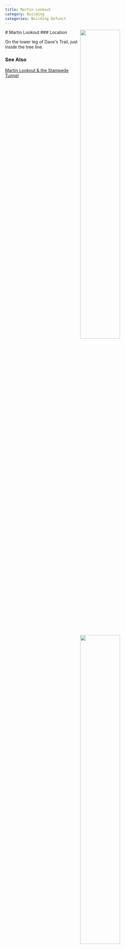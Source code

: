 ```yaml
---
title: Martin Lookout
category: Building
categories: Building Defunct
---
```

<img src="https://raw.githubusercontent.com/MeanyLodge/meanylodge.github.com/assets/img/2020-martin-lookout-footing.jpeg" align="right" style="width: 51%;">
<img src="https://raw.githubusercontent.com/MeanyLodge/meanylodge.github.com/assets/img/2020-martin-lookout-footing-2.jpeg" align="right" style="width: 51%;">
# Martin Lookout
### Location

On the lower leg of Dave's Trail, just inside the tree line.

### See Also

[Martin Lookout & the Stampede Tunnel](http://www.willhiteweb.com/hiking/cle_elum/martin_lookout/stampede_pass_193.htm)
